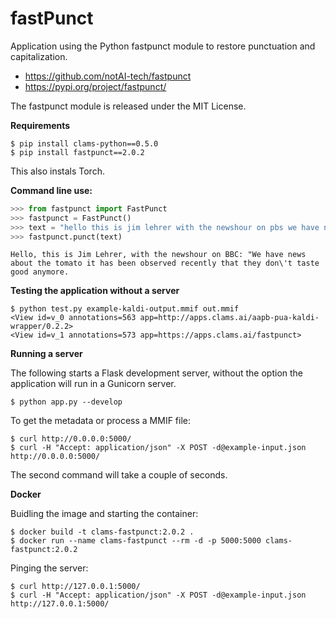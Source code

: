 # fastPunct

Application using the Python fastpunct module to restore punctuation and capitalization.

- https://github.com/notAI-tech/fastpunct
- https://pypi.org/project/fastpunct/

The fastpunct module is released under the MIT License.

**Requirements**

```
$ pip install clams-python==0.5.0
$ pip install fastpunct==2.0.2
```

This also instals Torch.

**Command line use:**

```python
>>> from fastpunct import FastPunct
>>> fastpunct = FastPunct()
>>> text = "hello this is jim lehrer with the newshour on pbs we have news about the tomato it has been observed recently that they dont taste good anymore"
>>> fastpunct.punct(text)
```



```
Hello, this is Jim Lehrer, with the newshour on BBC: "We have news about the tomato it has been observed recently that they don\'t taste good anymore.
```

**Testing the application without a server**

```
$ python test.py example-kaldi-output.mmif out.mmif
<View id=v_0 annotations=563 app=http://apps.clams.ai/aapb-pua-kaldi-wrapper/0.2.2>
<View id=v_1 annotations=573 app=https://apps.clams.ai/fastpunct>
```

**Running a server**

The following starts a Flask development server, without the option the application will run in a Gunicorn server.

```
$ python app.py --develop
```

To get the metadata or process a MMIF file:

```
$ curl http://0.0.0.0:5000/
$ curl -H "Accept: application/json" -X POST -d@example-input.json http://0.0.0.0:5000/
```

The second command will take a couple of seconds.

**Docker**

Buidling the image and starting the container:

```
$ docker build -t clams-fastpunct:2.0.2 .
$ docker run --name clams-fastpunct --rm -d -p 5000:5000 clams-fastpunct:2.0.2
```

Pinging the server:

```
$ curl http://127.0.0.1:5000/
$ curl -H "Accept: application/json" -X POST -d@example-input.json http://127.0.0.1:5000/
```

